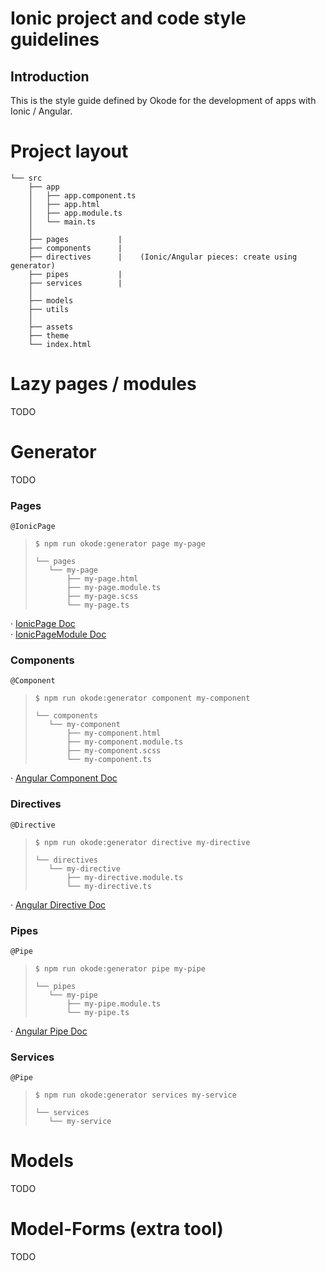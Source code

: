 # Ionic project and code style guidelines
    
## Introduction
This is the style guide defined by Okode for the development of apps with Ionic / Angular.

# Project layout

```
└── src
    ├── app
    │   ├── app.component.ts
    │   ├── app.html
    │   ├── app.module.ts
    │   └── main.ts
    │   
    ├── pages           |
    ├── components      |
    ├── directives      |    (Ionic/Angular pieces: create using generator)
    ├── pipes           |
    ├── services        |
    │
    ├── models
    ├── utils
    │
    ├── assets
    ├── theme
    └── index.html
```

# Lazy pages / modules
TODO

# Generator
TODO

### Pages
`@IonicPage`

>```
>$ npm run okode:generator page my-page
>```
>```
>└── pages
>    └── my-page
>        ├── my-page.html
>        ├── my-page.module.ts
>        ├── my-page.scss
>        └── my-page.ts
>```

· [IonicPage Doc](https://ionicframework.com/docs/api/navigation/IonicPage/)<br>
· [IonicPageModule Doc](https://ionicframework.com/docs/api/IonicPageModule/)

### Components
`@Component`

>```
>$ npm run okode:generator component my-component
>```
>```
>└── components
>    └── my-component
>        ├── my-component.html
>        ├── my-component.module.ts
>        ├── my-component.scss
>        └── my-component.ts
>```

· [Angular Component Doc](https://angular.io/api/core/Component)


### Directives
`@Directive`

>```
>$ npm run okode:generator directive my-directive
>```
>```
>└── directives
>    └── my-directive
>        ├── my-directive.module.ts
>        └── my-directive.ts
>```

· [Angular Directive Doc](https://angular.io/api/core/Directive)

### Pipes
`@Pipe`

>```
>$ npm run okode:generator pipe my-pipe
>```
>```
>└── pipes
>    └── my-pipe
>        ├── my-pipe.module.ts
>        └── my-pipe.ts
>```

· [Angular Pipe Doc](https://angular.io/api/core/Pipe)

### Services
`@Pipe`

>```
>$ npm run okode:generator services my-service
>```
>```
>└── services
>    └── my-service
>```

# Models
TODO

# Model-Forms (extra tool)
TODO

